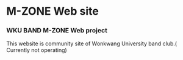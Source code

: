 # M-ZONE Web site
### WKU BAND M-ZONE Web project
  
This website is community site of Wonkwang University band club.(
Currently not operating)
